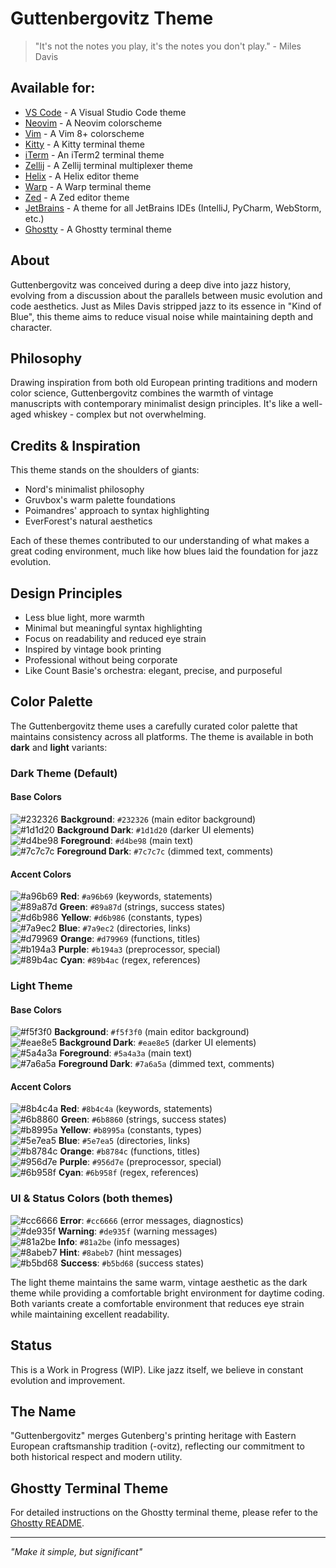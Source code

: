 # Guttenbergovitz Theme

> "It's not the notes you play, it's the notes you don't play." - Miles Davis

## Available for:

- [VS Code](vscode/README.md) - A Visual Studio Code theme
- [Neovim](nvim/README.md) - A Neovim colorscheme
- [Vim](vim/README.md) - A Vim 8+ colorscheme
- [Kitty](kitty/README.md) - A Kitty terminal theme
- [iTerm](iterm/README.md) - An iTerm2 terminal theme
- [Zellij](zellij/README.md) - A Zellij terminal multiplexer theme
- [Helix](helix/README.md) - A Helix editor theme
- [Warp](warp/README.md) - A Warp terminal theme
- [Zed](zed/README.md) - A Zed editor theme
- [JetBrains](jetbrains/README.md) - A theme for all JetBrains IDEs (IntelliJ, PyCharm, WebStorm, etc.)
- [Ghostty](ghostty/README.md) - A Ghostty terminal theme

## About

Guttenbergovitz was conceived during a deep dive into jazz history, evolving from a discussion about the parallels between music evolution and code aesthetics. Just as Miles Davis stripped jazz to its essence in "Kind of Blue", this theme aims to reduce visual noise while maintaining depth and character.

## Philosophy

Drawing inspiration from both old European printing traditions and modern color science, Guttenbergovitz combines the warmth of vintage manuscripts with contemporary minimalist design principles. It's like a well-aged whiskey - complex but not overwhelming.

## Credits & Inspiration

This theme stands on the shoulders of giants:
- Nord's minimalist philosophy
- Gruvbox's warm palette foundations
- Poimandres' approach to syntax highlighting
- EverForest's natural aesthetics

Each of these themes contributed to our understanding of what makes a great coding environment, much like how blues laid the foundation for jazz evolution.

## Design Principles

- Less blue light, more warmth
- Minimal but meaningful syntax highlighting
- Focus on readability and reduced eye strain
- Inspired by vintage book printing
- Professional without being corporate
- Like Count Basie's orchestra: elegant, precise, and purposeful

## Color Palette

The Guttenbergovitz theme uses a carefully curated color palette that maintains consistency across all platforms. The theme is available in both **dark** and **light** variants:

### Dark Theme (Default)

#### Base Colors
![#232326](https://placehold.co/20x20/232326/232326.png) **Background**: `#232326` (main editor background)  
![#1d1d20](https://placehold.co/20x20/1d1d20/1d1d20.png) **Background Dark**: `#1d1d20` (darker UI elements)  
![#d4be98](https://placehold.co/20x20/d4be98/d4be98.png) **Foreground**: `#d4be98` (main text)  
![#7c7c7c](https://placehold.co/20x20/7c7c7c/7c7c7c.png) **Foreground Dark**: `#7c7c7c` (dimmed text, comments)  

#### Accent Colors
![#a96b69](https://placehold.co/20x20/a96b69/a96b69.png) **Red**: `#a96b69` (keywords, statements)  
![#89a87d](https://placehold.co/20x20/89a87d/89a87d.png) **Green**: `#89a87d` (strings, success states)  
![#d6b986](https://placehold.co/20x20/d6b986/d6b986.png) **Yellow**: `#d6b986` (constants, types)  
![#7a9ec2](https://placehold.co/20x20/7a9ec2/7a9ec2.png) **Blue**: `#7a9ec2` (directories, links)  
![#d79969](https://placehold.co/20x20/d79969/d79969.png) **Orange**: `#d79969` (functions, titles)  
![#b194a3](https://placehold.co/20x20/b194a3/b194a3.png) **Purple**: `#b194a3` (preprocessor, special)  
![#89b4ac](https://placehold.co/20x20/89b4ac/89b4ac.png) **Cyan**: `#89b4ac` (regex, references)  

### Light Theme

#### Base Colors
![#f5f3f0](https://placehold.co/20x20/f5f3f0/f5f3f0.png) **Background**: `#f5f3f0` (main editor background)  
![#eae8e5](https://placehold.co/20x20/eae8e5/eae8e5.png) **Background Dark**: `#eae8e5` (darker UI elements)  
![#5a4a3a](https://placehold.co/20x20/5a4a3a/5a4a3a.png) **Foreground**: `#5a4a3a` (main text)  
![#7a6a5a](https://placehold.co/20x20/7a6a5a/7a6a5a.png) **Foreground Dark**: `#7a6a5a` (dimmed text, comments)  

#### Accent Colors
![#8b4c4a](https://placehold.co/20x20/8b4c4a/8b4c4a.png) **Red**: `#8b4c4a` (keywords, statements)  
![#6b8860](https://placehold.co/20x20/6b8860/6b8860.png) **Green**: `#6b8860` (strings, success states)  
![#b8995a](https://placehold.co/20x20/b8995a/b8995a.png) **Yellow**: `#b8995a` (constants, types)  
![#5e7ea5](https://placehold.co/20x20/5e7ea5/5e7ea5.png) **Blue**: `#5e7ea5` (directories, links)  
![#b8784c](https://placehold.co/20x20/b8784c/b8784c.png) **Orange**: `#b8784c` (functions, titles)  
![#956d7e](https://placehold.co/20x20/956d7e/956d7e.png) **Purple**: `#956d7e` (preprocessor, special)  
![#6b958f](https://placehold.co/20x20/6b958f/6b958f.png) **Cyan**: `#6b958f` (regex, references)  

### UI & Status Colors (both themes)
![#cc6666](https://placehold.co/20x20/cc6666/cc6666.png) **Error**: `#cc6666` (error messages, diagnostics)  
![#de935f](https://placehold.co/20x20/de935f/de935f.png) **Warning**: `#de935f` (warning messages)  
![#81a2be](https://placehold.co/20x20/81a2be/81a2be.png) **Info**: `#81a2be` (info messages)  
![#8abeb7](https://placehold.co/20x20/8abeb7/8abeb7.png) **Hint**: `#8abeb7` (hint messages)  
![#b5bd68](https://placehold.co/20x20/b5bd68/b5bd68.png) **Success**: `#b5bd68` (success states)  

The light theme maintains the same warm, vintage aesthetic as the dark theme while providing a comfortable bright environment for daytime coding. Both variants create a comfortable environment that reduces eye strain while maintaining excellent readability.

## Status

This is a Work in Progress (WIP). Like jazz itself, we believe in constant evolution and improvement.

## The Name

"Guttenbergovitz" merges Gutenberg's printing heritage with Eastern European craftsmanship tradition (-ovitz), reflecting our commitment to both historical respect and modern utility.

## Ghostty Terminal Theme

For detailed instructions on the Ghostty terminal theme, please refer to the [Ghostty README](ghostty/README.md).

---

*"Make it simple, but significant"*
